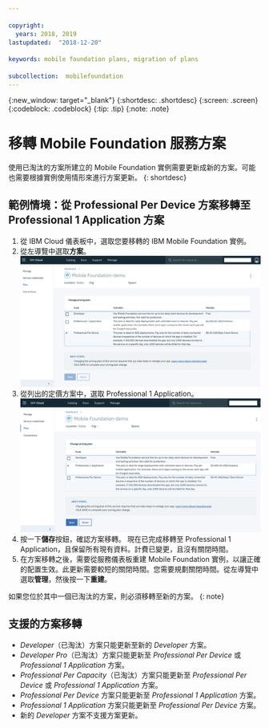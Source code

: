 ```yaml
---

copyright:
  years: 2018, 2019
lastupdated:  "2018-12-20"

keywords: mobile foundation plans, migration of plans

subcollection:  mobilefoundation
---
```


{:new_window: target="_blank"}
{:shortdesc: .shortdesc}
{:screen:  .screen}
{:codeblock:  .codeblock}
{:tip: .tip}
{:note: .note}

# 移轉 Mobile Foundation 服務方案

使用已淘汰的方案所建立的 Mobile Foundation 實例需要更新成新的方案。可能也需要根據實例使用情形來進行方案更新。
{: shortdesc}

## 範例情境：從 Professional Per Device 方案移轉至 Professional 1 Application 方案

1. 從 IBM Cloud 儀表板中，選取您要移轉的 IBM Mobile Foundation 實例。
2. 從左導覽中選取**方案**。
   ![現有 Mobile Foundation 方案](images/existing-plan.png)
3. 從列出的定價方案中，選取 Professional 1 Application。
   ![新的 Mobile Foundation 方案](images/new-plan.png)
4. 按一下**儲存**按鈕，確認方案移轉。
     現在已完成移轉至 Professional 1 Application，且保留所有現有資料。計費已變更，且沒有關閉時間。
5. 在方案移轉之後，需要從服務儀表板重建 Mobile Foundation 實例，以讓正確的配置生效。此更新需要較短的關閉時間。您需要規劃關閉時間。從左導覽中選取**管理**，然後按一下**重建**。

如果您位於其中一個已淘汰的方案，則必須移轉至新的方案。
{: note}

## 支援的方案移轉

* *Developer*（已淘汰）方案只能更新至新的 *Developer* 方案。
* *Developer Pro*（已淘汰）方案只能更新至 *Professional Per Device* 或 *Professional 1 Application* 方案。
* *Professional Per Capacity*（已淘汰）方案只能更新至 *Professional Per Device* 或 *Professional 1 Application* 方案。
* *Professional Per Device* 方案只能更新至 *Professional 1 Application* 方案。
* *Professional 1 Application* 方案只能更新至 *Professional Per Device* 方案。
* 新的 *Developer* 方案不支援方案更新。
